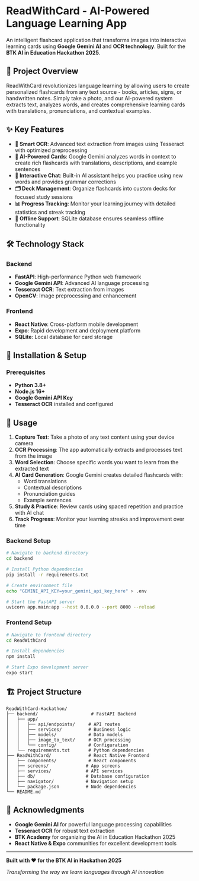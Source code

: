 # ReadWithCard - AI-Powered Language Learning App

An intelligent flashcard application that transforms images into interactive learning cards using **Google Gemini AI** and **OCR technology**. Built for the **BTK AI in Education Hackathon 2025**.

## 🎯 Project Overview

ReadWithCard revolutionizes language learning by allowing users to create personalized flashcards from any text source - books, articles, signs, or handwritten notes. Simply take a photo, and our AI-powered system extracts text, analyzes words, and creates comprehensive learning cards with translations, pronunciations, and contextual examples.

## ✨ Key Features

- **📸 Smart OCR**: Advanced text extraction from images using Tesseract with optimized preprocessing
- **🤖 AI-Powered Cards**: Google Gemini analyzes words in context to create rich flashcards with translations, descriptions, and example sentences
- **💬 Interactive Chat**: Built-in AI assistant helps you practice using new words and provides grammar corrections
- **🗂️ Deck Management**: Organize flashcards into custom decks for focused study sessions
- **📊 Progress Tracking**: Monitor your learning journey with detailed statistics and streak tracking
- **📱 Offline Support**: SQLite database ensures seamless offline functionality

## 🛠️ Technology Stack

### Backend
- **FastAPI**: High-performance Python web framework
- **Google Gemini API**: Advanced AI language processing
- **Tesseract OCR**: Text extraction from images
- **OpenCV**: Image preprocessing and enhancement

### Frontend
- **React Native**: Cross-platform mobile development
- **Expo**: Rapid development and deployment platform
- **SQLite**: Local database for card storage

## 🚀 Installation & Setup

### Prerequisites
- **Python 3.8+**
- **Node.js 16+**
- **Google Gemini API Key**
- **Tesseract OCR** installed and configured
  

## 📱 Usage

1. **Capture Text**: Take a photo of any text content using your device camera
2. **OCR Processing**: The app automatically extracts and processes text from the image
3. **Word Selection**: Choose specific words you want to learn from the extracted text
4. **AI Card Generation**: Google Gemini creates detailed flashcards with:
   - Word translations
   - Contextual descriptions
   - Pronunciation guides
   - Example sentences
5. **Study & Practice**: Review cards using spaced repetition and practice with AI chat
6. **Track Progress**: Monitor your learning streaks and improvement over time


### Backend Setup

```bash
# Navigate to backend directory
cd backend

# Install Python dependencies
pip install -r requirements.txt

# Create environment file
echo "GEMINI_API_KEY=your_gemini_api_key_here" > .env

# Start the FastAPI server
uvicorn app.main:app --host 0.0.0.0 --port 8000 --reload
```

### Frontend Setup

```bash
# Navigate to frontend directory
cd ReadWithCard

# Install dependencies
npm install

# Start Expo development server
expo start
```


## 🏗️ Project Structure

```
ReadWithCard-Hackathon/
├── backend/                    # FastAPI Backend
│   ├── app/
│   │   ├── api/endpoints/     # API routes
│   │   ├── services/          # Business logic
│   │   ├── models/            # Data models
│   │   ├── image_to_text/     # OCR processing
│   │   └── config/            # Configuration
│   └── requirements.txt       # Python dependencies
├── ReadWithCard/              # React Native Frontend
│   ├── components/            # React components
│   ├── screens/              # App screens
│   ├── services/             # API services
│   ├── db/                   # Database configuration
│   ├── navigator/            # Navigation setup
│   └── package.json          # Node dependencies
└── README.md
```

## 🙏 Acknowledgments

- **Google Gemini AI** for powerful language processing capabilities
- **Tesseract OCR** for robust text extraction
- **BTK Academy** for organizing the AI in Education Hackathon 2025
- **React Native & Expo** communities for excellent development tools

---

**Built with ❤️ for the BTK AI in Hackathon 2025**

*Transforming the way we learn languages through AI innovation*
